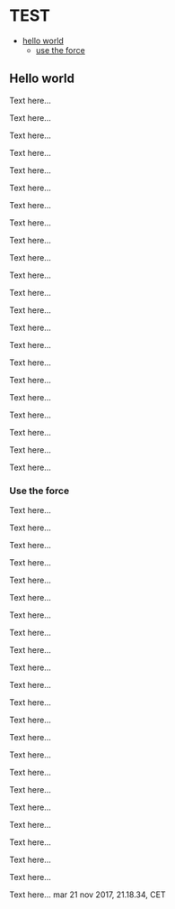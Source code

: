 # TEST

* [hello world](#hello-world)
    * [use the force](#use-the-force)

## Hello world

Text here...

Text here...

Text here...

Text here...

Text here...

Text here...

Text here...

Text here...

Text here...

Text here...

Text here...

Text here...

Text here...

Text here...

Text here...

Text here...

Text here...

Text here...

Text here...

Text here...

Text here...

Text here...

### Use the force

Text here...

Text here...

Text here...

Text here...

Text here...

Text here...

Text here...

Text here...

Text here...

Text here...

Text here...

Text here...

Text here...

Text here...

Text here...

Text here...

Text here...

Text here...

Text here...

Text here...

Text here...

Text here...

Text here...
mar 21 nov 2017, 21.18.34, CET

